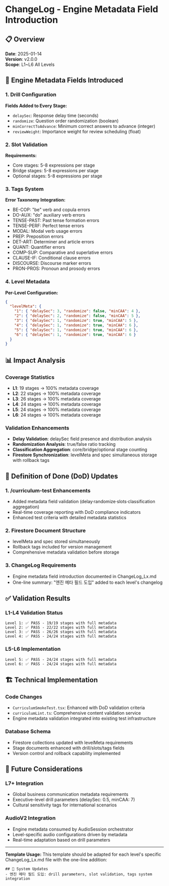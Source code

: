 # ChangeLog - Engine Metadata Field Introduction

## 📋 Overview
**Date**: 2025-01-14  
**Version**: v2.0.0  
**Scope**: L1~L6 All Levels  

## 🔧 Engine Metadata Fields Introduced

### 1. Drill Configuration
**Fields Added to Every Stage:**
- `delaySec`: Response delay time (seconds)
- `randomize`: Question order randomization (boolean)
- `minCorrectToAdvance`: Minimum correct answers to advance (integer)
- `reviewWeight`: Importance weight for review scheduling (float)

### 2. Slot Validation
**Requirements:**
- Core stages: 5-8 expressions per stage
- Bridge stages: 5-8 expressions per stage
- Optional stages: 5-8 expressions per stage

### 3. Tags System
**Error Taxonomy Integration:**
- BE-COP: "be" verb and copula errors
- DO-AUX: "do" auxiliary verb errors
- TENSE-PAST: Past tense formation errors
- TENSE-PERF: Perfect tense errors
- MODAL: Modal verb usage errors
- PREP: Preposition errors
- DET-ART: Determiner and article errors
- QUANT: Quantifier errors
- COMP-SUP: Comparative and superlative errors
- CLAUSE-IF: Conditional clause errors
- DISCOURSE: Discourse marker errors
- PRON-PROS: Pronoun and prosody errors

### 4. Level Metadata
**Per-Level Configuration:**
```json
{
  "levelMeta": {
    "1": { "delaySec": 3, "randomize": false, "minCAA": 4 },
    "2": { "delaySec": 2, "randomize": false, "minCAA": 5 },
    "3": { "delaySec": 1, "randomize": true, "minCAA": 5 },
    "4": { "delaySec": 1, "randomize": true, "minCAA": 6 },
    "5": { "delaySec": 1, "randomize": true, "minCAA": 6 },
    "6": { "delaySec": 1, "randomize": true, "minCAA": 6 }
  }
}
```

## 📊 Impact Analysis

### Coverage Statistics
- **L1**: 19 stages → 100% metadata coverage
- **L2**: 22 stages → 100% metadata coverage
- **L3**: 26 stages → 100% metadata coverage
- **L4**: 24 stages → 100% metadata coverage
- **L5**: 24 stages → 100% metadata coverage
- **L6**: 24 stages → 100% metadata coverage

### Validation Enhancements
- **Delay Validation**: delaySec field presence and distribution analysis
- **Randomization Analysis**: true/false ratio tracking
- **Classification Aggregation**: core/bridge/optional stage counting
- **Firestore Synchronization**: levelMeta and spec simultaneous storage with rollback tags

## 🔄 Definition of Done (DoD) Updates

### 1. /curriculum-test Enhancements
- Added metadata field validation (delay·randomize·slots·classification aggregation)
- Real-time coverage reporting with DoD compliance indicators
- Enhanced test criteria with detailed metadata statistics

### 2. Firestore Document Structure
- levelMeta and spec stored simultaneously
- Rollback tags included for version management
- Comprehensive metadata validation before storage

### 3. ChangeLog Requirements
- Engine metadata field introduction documented in ChangeLog_Lx.md
- One-line summary: "엔진 메타 필드 도입" added to each level's changelog

## ✅ Validation Results

### L1-L4 Validation Status
```
Level 1: ✅ PASS - 19/19 stages with full metadata
Level 2: ✅ PASS - 22/22 stages with full metadata
Level 3: ✅ PASS - 26/26 stages with full metadata
Level 4: ✅ PASS - 24/24 stages with full metadata
```

### L5-L6 Implementation
```
Level 5: ✅ PASS - 24/24 stages with full metadata
Level 6: ✅ PASS - 24/24 stages with full metadata
```

## 🏗️ Technical Implementation

### Code Changes
- `CurriculumSmokeTest.tsx`: Enhanced with DoD validation criteria
- `curriculumLint.ts`: Comprehensive content validation service
- Engine metadata validation integrated into existing test infrastructure

### Database Schema
- Firestore collections updated with levelMeta requirements
- Stage documents enhanced with drill/slots/tags fields
- Version control and rollback capability implemented

## 🎯 Future Considerations

### L7+ Integration
- Global business communication metadata requirements
- Executive-level drill parameters (delaySec: 0.5, minCAA: 7)
- Cultural sensitivity tags for international scenarios

### AudioV2 Integration
- Engine metadata consumed by AudioSession orchestrator
- Level-specific audio configurations driven by metadata
- Real-time adaptation based on drill parameters

---

**Template Usage:**
This template should be adapted for each level's specific ChangeLog_Lx.md file with the one-line addition:
```
## 🔧 System Updates
- 엔진 메타 필드 도입: drill parameters, slot validation, tags system integration
```
